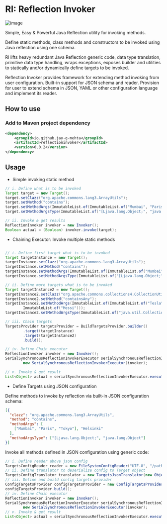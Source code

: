 # RI: Reflection Invoker

![image](https://user-images.githubusercontent.com/19273732/104975331-46636500-59af-11eb-935d-cbeb7852ed3c.png)

Simple, Easy & Powerful Java Reflection utility for invoking methods.

Define static methods, class methods and constructors to be invoked using Java reflection using one schema.

RI lifts heavy redundant Java Reflection generic code, data type translation, primitive data type handling, wraps 
exceptions, exposes builder and utilities to statically and/or dynamically define targets to be invoked.

Reflection Invoker provides framework for extending method invoking from user configuration. Built-in support for JSON
schema and reader. Provision for user to extend schema in JSON, YAML or other configuration language and implement its
 reader.

## How to use 
### Add to Maven project dependency
```xml
<dependency>
    <groupId>io.github.jay-g-mehta</groupId>
    <artifactId>reflectioninvoker</artifactId>
    <version>0.0.2</version>
</dependency>
```

## Usage

- Simple invoking static method

```java
// i. Define what is to be invoked
Target target = new Target();
target.setClazz("org.apache.commons.lang3.ArrayUtils");
target.setMethod("contains");
target.setMethodArgs(ImmutableList.of(ImmutableList.of("Mumbai", "Paris", "Tokyo"), "Helsinki"));
target.setMethodArgsType(ImmutableList.of("[Ljava.lang.Object;", "java.lang.Object"));

// ii. Invoke & get results
ReflectionInvoker invoker = new Invoker();
Boolean actual = (Boolean) invoker.invoke(target);
```

- Chaining Executor: Invoke multiple static methods

```java

// i. Define first target what is to be invoked
Target targetInstance = new Target();
targetInstance.setClazz("org.apache.commons.lang3.ArrayUtils");
targetInstance.setMethod("contains");
targetInstance.setMethodArgs(ImmutableList.of(ImmutableList.of("Mumbai", "Paris", "Tokyo"), "Helsinki"));
targetInstance.setMethodArgsType(ImmutableList.of("[Ljava.lang.Object;", "java.lang.Object"));

// ii. Define more targets what is to be invoked
Target targetInstance2 = new Target();
targetInstance2.setClazz("org.apache.commons.collections4.CollectionUtils");
targetInstance2.setMethod("containsAny");
targetInstance2.setMethodArgs(ImmutableList.of(ImmutableList.of("Tesla", "Einstein", "Homi Bhabha"),
        ImmutableList.of("Messi")));
targetInstance2.setMethodArgsType(ImmutableList.of("java.util.Collection", "java.util.Collection"));

// iii. Chain targets
TargetsProvider targetsProvider = BuildTargetsProvider.builder()
        .target(targetInstance)
        .target(targetInstance2)
        .build();

// iv. Define Chain executor
ReflectionInvoker invoker = new Invoker();
SerialSynchronousReflectionInvokerExecutor serialSynchronousReflectionInvokerExecutor =
        new SerialSynchronousReflectionInvokerExecutor(invoker);

// v. Invoke & get result
List<Object> actual = serialSynchronousReflectionInvokerExecutor.execute(targetsProvider);
```

- Define Targets using JSON configuration

Define methods to invoke by reflection via built-in JSON configuration schema:
```json
[{
  "clazz": "org.apache.commons.lang3.ArrayUtils",
  "method": "contains",
  "methodArgs": [
    ["Mumbai", "Paris", "Tokyo"], "Helsinki"
  ],
  "methodArgsType": ["[Ljava.lang.Object;", "java.lang.Object"]
}]
```
Invoke all methods defined in JSON configuration using generic code:
```java
// i. Define reader above json config
TargetsConfigReader reader = new FileSystemConfigReader("UTF-8", "/path/to/config.json");
// ii. Define translator to deserialize config to Target object
TargetsConfigTranslator translator = new TargetsJsonTranslator(new ObjectMapper());
// iii. Define and build config targets provider
ConfigTargetsProvider configTargetsProvider = new ConfigTargetsProvider(reader, translator);
configTargetsProvider.build();
// iv. Define Chain executor
ReflectionInvoker invoker = new Invoker();
SerialSynchronousReflectionInvokerExecutor serialSynchronousReflectionInvokerExecutor =
        new SerialSynchronousReflectionInvokerExecutor(invoker);
// v. Invoke & get result
List<Object> actual = serialSynchronousReflectionInvokerExecutor.execute(configTargetsProvider);
```

